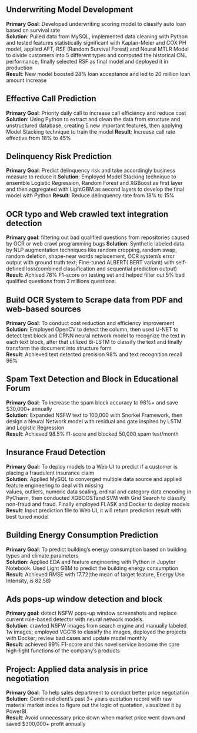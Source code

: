 
## Underwriting Model Development
**Primary Goal**: Developed underwriting scoring model to classify auto loan based on survival rate <br/>
**Solution**: Pulled data from MySQL, implemented data cleaning with Python and tested features statistically significant with Kaplan-Meier and COX PH model, applied AFT, RSF (Random Survival Forest) and Neural MTLR Model to divide customers into 5 different types and computed the historical CNL performance, finally selected RSF as final model and deployed it in production <br/>
**Result**: New model boosted 28% loan acceptance and led to 20 million loan amount increase <br/>


## Effective Call Prediction  
**Primary Goal**: Priority daily call to increase call efficiency and reduce cost
**Solution**: Using Python to extract and clean the data from structure and unstructured database, creating 5 new important features, then applying Model Stacking technique to train the model
**Result**: Increase call rate effective from 18% to 45%

## Delinquency Risk Prediction
**Primary Goal**: Predict delinquency risk and take accordingly business measure to reduce it
**Solution**: Employed Model Stacking technique to ensemble Logistic Regression, Random Forest and XGBoost as first layer and then aggregated with LightGBM as second layers to develop the final model with Python
**Result**: Reduce delinquency rate from 18% to 15%


## OCR typo and Web crawled text integration detection
**Primary goal**: filtering out bad qualified questions from repositories caused by OCR or web crawl programming bugs
**Solution**: Synthetic labeled data by NLP augmentation techniques like random cropping, random swap, random deletion, shape-near words replacement, OCR system’s error output with ground truth text; Fine-tuned  ALBERT( BERT variant) with self-defined loss(combined classification and sequential prediction output)
**Result**: Achived 78% F1-score  on testing set and helped filter out 5% bad qualified questions from 3 millions questions.

## Build OCR System to Scrape data from PDF and web-based sources 
**Primary Goal**: To conduct cost reduction and efficiency improvement <br/>
**Solution**: Employed OpenCV to detect the column, then used U-NET to detect text block and CRNN neural network model to recognize the text in each text block, after that utilized Bi-LSTM to classify the text and finally transform the document into structure form <br/>
**Result**: Achieved text detected precision 98% and text recognition recall 96% <br/>

## Spam Text Detection and Block in Educational Forum 
**Primary Goal**: To increase the spam block accuracy to 98%+ and save $30,000+ annually <br/>
**Solution**: Expanded NSFW text to 100,000 with Snorkel Framework, then design a Neural Network model with residual and gate inspired by LSTM and Logistic Regression <br/>
**Result**: Achieved 98.5% f1-score and blocked 50,000 spam test/month <br/>

## Insurance Fraud Detection 
**Primary Goal**: To deploy models to a Web UI to predict if a customer is placing a fraudulent insurance claim <br/>
**Solution**: Applied MySQL to converged multiple data source and applied feature engineering to deal with missing <br/>
values, outliers, numeric data scaling, ordinal and category data encoding in PyCharm, then conducted XGBOOSTand SVM with Grid Search to classify non-fraud and fraud. Finally employed FLASK and Docker to deploy models <br/>
**Result**: Input prediction file to Web UI, it will return prediction result with best tuned model <br/>

## Building Energy Consumption Prediction 
**Primary Goal**: To predict building’s energy consumption based on building types and climate parameters <br/>
**Solution**: Applied EDA and feature engineering with Python in Jupyter Notebook. Used Light GBM to predict the building energy consumption <br/>
**Result**: Achieved RMSE with 17.72(the mean of target feature, Energy Use Intensity, is 82.58) <br/>

## Ads pops-up window detection and block 
**Primary goal**: detect NSFW pops-up window screenshots and replace current rule-based detector with neural network models. <br/>
**Solution**: crawled NSFW images from search engine and manually labeled 1w images; employed VGG16 to classify the images, deployed the projects with Docker; review bad cases and update model monthly <br/>
**Result**: achieved 99% F1-score and this novel service become the core high-light functions of the company’s products <br/>

## Project: Applied data analysis in price negotiation
**Primary Goal**: To help sales department to conduct better price negotiation <br/>
**Solution**: Combined client’s past 3+ years quotation record with raw material market index to figure out the logic of quotation, visualized it by PowerBI <br/>
**Result**: Avoid unnecessary price down when market price went down and saved $300,000+ profit annually <br/>
